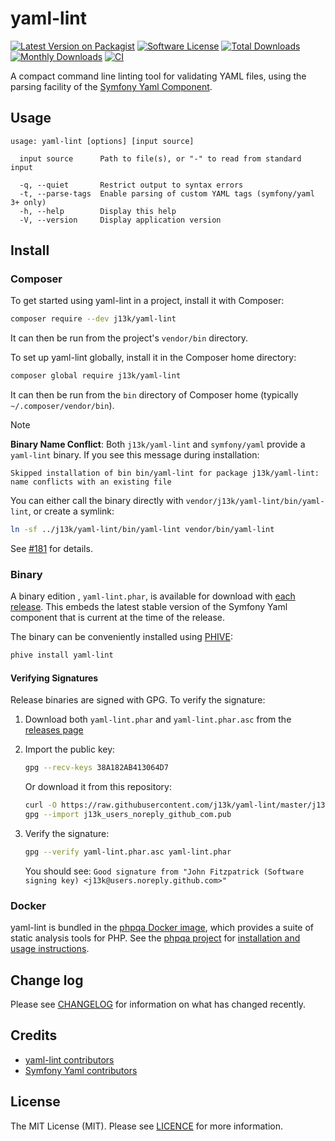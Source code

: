 # yaml-lint

[![Latest Version on Packagist][ico-version]][link-packagist]
[![Software License][ico-license]](LICENSE)
[![Total Downloads][ico-downloads]][link-downloads]
[![Monthly Downloads][ico-downloads-monthly]][link-downloads]
[![CI][ico-github-ci]][link-github-ci]

A compact command line linting tool for validating YAML files, using the parsing facility of the [Symfony Yaml Component](https://github.com/symfony/yaml).

## Usage

```text
usage: yaml-lint [options] [input source]

  input source      Path to file(s), or "-" to read from standard input

  -q, --quiet       Restrict output to syntax errors
  -t, --parse-tags  Enable parsing of custom YAML tags (symfony/yaml 3+ only)
  -h, --help        Display this help
  -V, --version     Display application version
```

## Install

### Composer

To get started using yaml-lint in a project, install it with Composer:

```bash
composer require --dev j13k/yaml-lint
```

It can then be run from the project's `vendor/bin` directory.

To set up yaml-lint globally, install it in the Composer home directory:

```bash
composer global require j13k/yaml-lint
```

It can then be run from the `bin` directory of Composer home (typically  `~/.composer/vendor/bin`).

> [!NOTE]
> **Binary Name Conflict**: Both `j13k/yaml-lint` and `symfony/yaml` provide a `yaml-lint` binary. If you see this message during installation:
>
> ```text
> Skipped installation of bin bin/yaml-lint for package j13k/yaml-lint:
> name conflicts with an existing file
> ```
>
> You can either call the binary directly with `vendor/j13k/yaml-lint/bin/yaml-lint`, or create a symlink:
>
> ```bash
> ln -sf ../j13k/yaml-lint/bin/yaml-lint vendor/bin/yaml-lint
> ```
>
> See [#181](https://github.com/j13k/yaml-lint/issues/181) for details.

### Binary

A binary edition , `yaml-lint.phar`, is available for download with [each release](https://github.com/j13k/yaml-lint/releases). This embeds the latest stable version of the Symfony Yaml component that is current at the time of the release.

The binary can be conveniently installed using [PHIVE](https://phar.io/):

```bash
phive install yaml-lint
```

#### Verifying Signatures

Release binaries are signed with GPG. To verify the signature:

1. Download both `yaml-lint.phar` and `yaml-lint.phar.asc` from the [releases page](https://github.com/j13k/yaml-lint/releases)

2. Import the public key:

   ```bash
   gpg --recv-keys 38A182AB413064D7
   ```

   Or download it from this repository:

   ```bash
   curl -O https://raw.githubusercontent.com/j13k/yaml-lint/master/j13k_users_noreply_github_com.pub
   gpg --import j13k_users_noreply_github_com.pub
   ```

3. Verify the signature:

   ```bash
   gpg --verify yaml-lint.phar.asc yaml-lint.phar
   ```

   You should see: `Good signature from "John Fitzpatrick (Software signing key) <j13k@users.noreply.github.com>"`

### Docker

yaml-lint is bundled in the [phpqa Docker image](https://hub.docker.com/r/jakzal/phpqa/), which provides a suite of
static analysis tools for PHP. See the [phpqa project](https://github.com/jakzal/phpqa) for [installation
and usage instructions](https://github.com/jakzal/phpqa#running-tools).

## Change log

Please see [CHANGELOG](CHANGELOG.md) for information on what has changed recently.

## Credits

- [yaml-lint contributors][link-contributors]
- [Symfony Yaml contributors](https://github.com/symfony/yaml/graphs/contributors)

## License

The MIT License (MIT). Please see [LICENCE](LICENSE) for more information.

[ico-version]: https://img.shields.io/packagist/v/j13k/yaml-lint.svg?style=flat-square

[ico-license]: https://img.shields.io/badge/license-MIT-brightgreen.svg?style=flat-square

[ico-downloads]: https://img.shields.io/packagist/dt/j13k/yaml-lint.svg?style=flat-square

[ico-downloads-monthly]: https://poser.pugx.org/j13k/yaml-lint/d/monthly

[ico-github-ci]: https://github.com/j13k/yaml-lint/actions/workflows/ci.yml/badge.svg

[link-packagist]: https://packagist.org/packages/j13k/yaml-lint

[link-downloads]: https://packagist.org/packages/j13k/yaml-lint/stats

[link-contributors]: https://github.com/j13k/yaml-lint/contributors

[link-github-ci]: https://github.com/j13k/yaml-lint/actions/workflows/ci.yml
